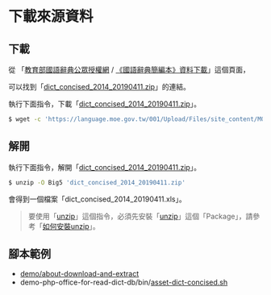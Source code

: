 
# 下載來源資料


## 下載

從 「[教育部國語辭典公眾授權網](https://language.moe.gov.tw/001/Upload/Files/site_content/M0001/respub/index.html) / [《國語辭典簡編本》資料下載](https://language.moe.gov.tw/001/Upload/Files/site_content/M0001/respub/dict_concised_download.html)」這個頁面，

可以找到「[dict_concised_2014_20190411.zip](https://language.moe.gov.tw/001/Upload/Files/site_content/M0001/respub/download/dict_concised_2014_20190411.zip)」的連結。

執行下面指令，下載「[dict_concised_2014_20190411.zip](https://language.moe.gov.tw/001/Upload/Files/site_content/M0001/respub/download/dict_concised_2014_20190411.zip)」。

``` sh
$ wget -c 'https://language.moe.gov.tw/001/Upload/Files/site_content/M0001/respub/download/dict_concised_2014_20190411.zip'
```

## 解開

執行下面指令，解開「[dict_concised_2014_20190411.zip](https://language.moe.gov.tw/001/Upload/Files/site_content/M0001/respub/download/dict_concised_2014_20190411.zip)」。


``` sh
$ unzip -O Big5 'dict_concised_2014_20190411.zip'
```

會得到一個檔案「dict_concised_2014_20190411.xls」。

> 要使用「[unzip](http://manpages.ubuntu.com/manpages/bionic/en/man1/unzip.1.html)」這個指令，必須先安裝「[unzip](https://packages.ubuntu.com/bionic/unzip)」這個「Package」，請參考「[如何安裝unzip](package-unzip.md)」。


## 腳本範例

* [demo/about-download-and-extract](https://github.com/samwhelp/note-php-office-for-read-dict-db/tree/gh-pages/main/demo/about-download-and-extract)
* demo-php-office-for-read-dict-db/bin/[asset-dict-concised.sh](https://github.com/samwhelp/demo-php-office-for-read-dict-db/blob/master/bin/asset-dict-concised.sh)
